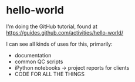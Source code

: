 hello-world
===========

I'm doing the GitHub tutorial, found at https://guides.github.com/activities/hello-world/

I can see all kinds of uses for this, primarily:
- documentation
- common QC scripts
- iPython notebooks -> project reports for clients
- CODE FOR ALL THE THINGS
